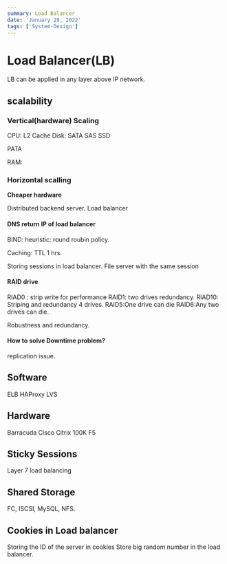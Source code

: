 ```yaml
---
summary: Load Balancer
date: 'January 29, 2022'
tags: ['System-Design']
---
```


# Load Balancer(LB)

LB can be applied in any layer above IP network.

## scalability

### Vertical(hardware) Scaling

CPU: L2 Cache
Disk:
SATA
SAS
SSD

PATA

RAM:

### Horizontal scalling

<b>Cheaper hardware </b>

Distributed backend server.
Load balancer

#### DNS return IP of load balancer

BIND:
heuristic:
round roubin policy.

Caching:
TTL 1 hrs.

Storing sessions in load balancer.
File server with the same session

#### RAID drive

RIAD0 : strip write for performance
RAID1: two drives redundancy.
RIAD10: Striping and redundancy 4 drives.
RAID5:One drive can die
RAID6:Any two drives can die.

Robustness and redundancy.

#### How to solve Downtime problem?

replication issue.

## Software

ELB
HAProxy
LVS

## Hardware

Barracuda
Cisco
Citrix
100K
F5

## Sticky Sessions

Layer 7 load balancing

## Shared Storage

FC, ISCSI, MySQL, NFS.

## Cookies in Load balancer

Storing the ID of the server in cookies
Store big random number in the load balancer.
